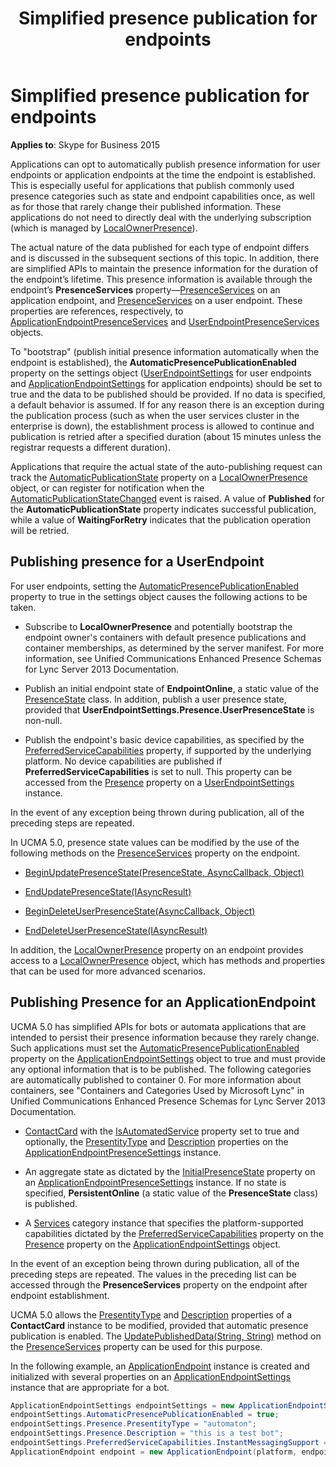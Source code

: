 ﻿---
title: Simplified presence publication for endpoints
TOCTitle: Simplified presence publication for endpoints
ms:assetid: fbf57a68-1fec-4849-aa98-4d1646f6a7eb
ms:mtpsurl: https://msdn.microsoft.com/en-us/library/Dn466002(v=office.16)
ms:contentKeyID: 65239953
ms.date: 07/27/2015
mtps_version: v=office.16
dev_langs:
- csharp
---

# Simplified presence publication for endpoints


**Applies to**: Skype for Business 2015

Applications can opt to automatically publish presence information for user endpoints or application endpoints at the time the endpoint is established. This is especially useful for applications that publish commonly used presence categories such as state and endpoint capabilities once, as well as for those that rarely change their published information. These applications do not need to directly deal with the underlying subscription (which is managed by [LocalOwnerPresence](localownerpresence.md)).

The actual nature of the data published for each type of endpoint differs and is discussed in the subsequent sections of this topic. In addition, there are simplified APIs to maintain the presence information for the duration of the endpoint’s lifetime. This presence information is available through the endpoint’s **PresenceServices** property—[PresenceServices](https://msdn.microsoft.com/en-us/library/hh383140\(v=office.16\)) on an application endpoint, and [PresenceServices](https://msdn.microsoft.com/en-us/library/hh349242\(v=office.16\)) on a user endpoint. These properties are references, respectively, to [ApplicationEndpointPresenceServices](https://msdn.microsoft.com/en-us/library/hh384612\(v=office.16\)) and [UserEndpointPresenceServices](https://msdn.microsoft.com/en-us/library/hh383690\(v=office.16\)) objects.

To "bootstrap" (publish initial presence information automatically when the endpoint is established), the **AutomaticPresencePublicationEnabled** property on the settings object ([UserEndpointSettings](https://msdn.microsoft.com/en-us/library/hh383789\(v=office.16\)) for user endpoints and [ApplicationEndpointSettings](https://msdn.microsoft.com/en-us/library/hh349433\(v=office.16\)) for application endpoints) should be set to true and the data to be published should be provided. If no data is specified, a default behavior is assumed. If for any reason there is an exception during the publication process (such as when the user services cluster in the enterprise is down), the establishment process is allowed to continue and publication is retried after a specified duration (about 15 minutes unless the registrar requests a different duration).

Applications that require the actual state of the auto-publishing request can track the [AutomaticPublicationState](https://msdn.microsoft.com/en-us/library/hh381788\(v=office.16\)) property on a [LocalOwnerPresence](https://msdn.microsoft.com/en-us/library/hh382370\(v=office.16\)) object, or can register for notification when the [AutomaticPublicationStateChanged](https://msdn.microsoft.com/en-us/library/hh382264\(v=office.16\)) event is raised. A value of **Published** for the **AutomaticPublicationState** property indicates successful publication, while a value of **WaitingForRetry** indicates that the publication operation will be retried.

## Publishing presence for a UserEndpoint

For user endpoints, setting the [AutomaticPresencePublicationEnabled](https://msdn.microsoft.com/en-us/library/hh381558\(v=office.16\)) property to true in the settings object causes the following actions to be taken.

  - Subscribe to **LocalOwnerPresence** and potentially bootstrap the endpoint owner's containers with default presence publications and container memberships, as determined by the server manifest. For more information, see Unified Communications Enhanced Presence Schemas for Lync Server 2013 Documentation.

  - Publish an initial endpoint state of **EndpointOnline**, a static value of the [PresenceState](https://msdn.microsoft.com/en-us/library/hh350296\(v=office.16\)) class. In addition, publish a user presence state, provided that **UserEndpointSettings.Presence.UserPresenceState** is non-null.

  - Publish the endpoint's basic device capabilities, as specified by the [PreferredServiceCapabilities](https://msdn.microsoft.com/en-us/library/hh382547\(v=office.16\)) property, if supported by the underlying platform. No device capabilities are published if **PreferredServiceCapabilities** is set to null. This property can be accessed from the [Presence](https://msdn.microsoft.com/en-us/library/hh383073\(v=office.16\)) property on a [UserEndpointSettings](https://msdn.microsoft.com/en-us/library/hh383789\(v=office.16\)) instance.

In the event of any exception being thrown during publication, all of the preceding steps are repeated.

In UCMA 5.0, presence state values can be modified by the use of the following methods on the [PresenceServices](https://msdn.microsoft.com/en-us/library/hh384331\(v=office.16\)) property on the endpoint.

  - [BeginUpdatePresenceState(PresenceState, AsyncCallback, Object)](https://msdn.microsoft.com/en-us/library/hh384883\(v=office.16\))

  - [EndUpdatePresenceState(IAsyncResult)](https://msdn.microsoft.com/en-us/library/hh383446\(v=office.16\))

  - [BeginDeleteUserPresenceState(AsyncCallback, Object)](https://msdn.microsoft.com/en-us/library/hh349326\(v=office.16\))

  - [EndDeleteUserPresenceState(IAsyncResult)](https://msdn.microsoft.com/en-us/library/hh384306\(v=office.16\))

In addition, the [LocalOwnerPresence](https://msdn.microsoft.com/en-us/library/hh348476\(v=office.16\)) property on an endpoint provides access to a [LocalOwnerPresence](https://msdn.microsoft.com/en-us/library/hh382370\(v=office.16\)) object, which has methods and properties that can be used for more advanced scenarios.

## Publishing Presence for an ApplicationEndpoint

UCMA 5.0 has simplified APIs for bots or automata applications that are intended to persist their presence information because they rarely change. Such applications must set the [AutomaticPresencePublicationEnabled](https://msdn.microsoft.com/en-us/library/hh381653\(v=office.16\)) property on the [ApplicationEndpointSettings](https://msdn.microsoft.com/en-us/library/hh349433\(v=office.16\)) object to true and must provide any optional information that is to be published. The following categories are automatically published to container 0. For more information about containers, see "Containers and Categories Used by Microsoft Lync" in Unified Communications Enhanced Presence Schemas for Lync Server 2013 Documentation.

  - [ContactCard](https://msdn.microsoft.com/en-us/library/hh382040\(v=office.16\)) with the [IsAutomatedService](https://msdn.microsoft.com/en-us/library/hh384257\(v=office.16\)) property set to true and optionally, the [PresentityType](https://msdn.microsoft.com/en-us/library/hh365984\(v=office.16\)) and [Description](https://msdn.microsoft.com/en-us/library/hh349834\(v=office.16\)) properties on the [ApplicationEndpointPresenceSettings](https://msdn.microsoft.com/en-us/library/hh161759\(v=office.16\)) instance.

  - An aggregate state as dictated by the [InitialPresenceState](https://msdn.microsoft.com/en-us/library/hh348503\(v=office.16\)) property on an [ApplicationEndpointPresenceSettings](https://msdn.microsoft.com/en-us/library/hh161759\(v=office.16\)) instance. If no state is specified, **PersistentOnline** (a static value of the **PresenceState** class) is published.

  - A [Services](https://msdn.microsoft.com/en-us/library/hh385140\(v=office.16\)) category instance that specifies the platform-supported capabilities dictated by the [PreferredServiceCapabilities](https://msdn.microsoft.com/en-us/library/hh382547\(v=office.16\)) property on the [Presence](https://msdn.microsoft.com/en-us/library/hh381941\(v=office.16\)) property on the [ApplicationEndpointSettings](https://msdn.microsoft.com/en-us/library/hh349433\(v=office.16\)) object.

In the event of an exception being thrown during publication, all of the preceding steps are repeated. The values in the preceding list can be accessed through the **PresenceServices** property on the endpoint after endpoint establishment.

UCMA 5.0 allows the [PresentityType](https://msdn.microsoft.com/en-us/library/hh365599\(v=office.16\)) and [Description](https://msdn.microsoft.com/en-us/library/hh348857\(v=office.16\)) properties of a **ContactCard** instance to be modified, provided that automatic presence publication is enabled. The [UpdatePublishedData(String, String)](https://msdn.microsoft.com/en-us/library/hh382724\(v=office.16\)) method on the [PresenceServices](https://msdn.microsoft.com/en-us/library/hh383140\(v=office.16\)) property can be used for this purpose.

In the following example, an [ApplicationEndpoint](https://msdn.microsoft.com/en-us/library/hh384825\(v=office.16\)) instance is created and initialized with several properties on an [ApplicationEndpointSettings](https://msdn.microsoft.com/en-us/library/hh349433\(v=office.16\)) instance that are appropriate for a bot.

``` csharp
ApplicationEndpointSettings endpointSettings = new ApplicationEndpointSettings("sip:bot@contoso.com");
endpointSettings.AutomaticPresencePublicationEnabled = true;
endpointSettings.Presence.PresentityType = "automaton";
endpointSettings.Presence.Description = "this is a test bot";
endpointSettings.PreferredServiceCapabilities.InstantMessagingSupport = CapabilitySupport.Supported;
ApplicationEndpoint endpoint = new ApplicationEndpoint(platform, endpointSettings);
```

